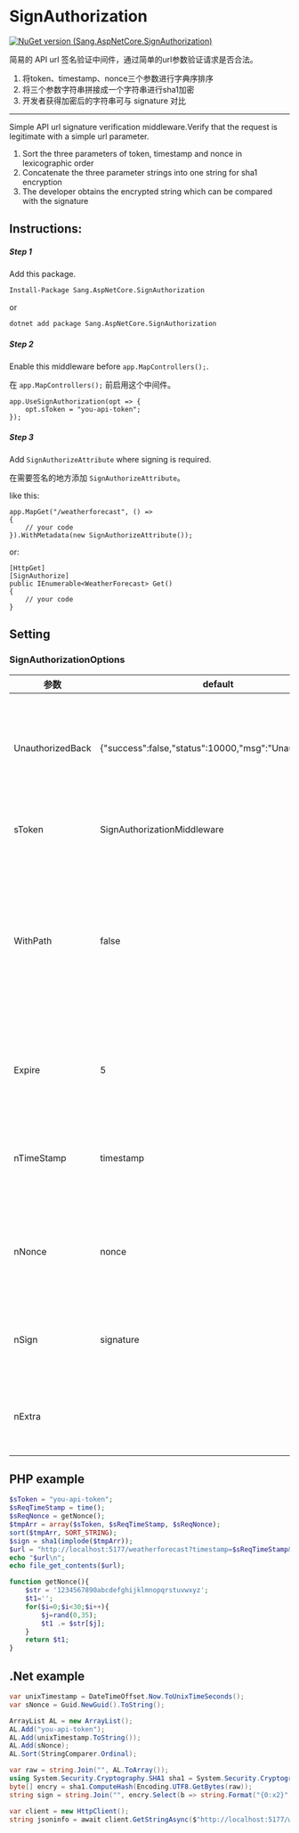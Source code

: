 ﻿# SignAuthorization

[![NuGet version (Sang.AspNetCore.SignAuthorization)](https://img.shields.io/nuget/v/Sang.AspNetCore.SignAuthorization.svg?style=flat-square)](https://www.nuget.org/packages/Sang.AspNetCore.SignAuthorization/)

简易的 API url 签名验证中间件，通过简单的url参数验证请求是否合法。

1. 将token、timestamp、nonce三个参数进行字典序排序 
1. 将三个参数字符串拼接成一个字符串进行sha1加密
1. 开发者获得加密后的字符串可与 signature 对比

<hr>

Simple API url signature verification middleware.Verify that the request is legitimate with a simple url parameter.

1. Sort the three parameters of token, timestamp and nonce in lexicographic order
1. Concatenate the three parameter strings into one string for sha1 encryption
1. The developer obtains the encrypted string which can be compared with the signature

## Instructions:

##### Step 1 

Add this package.

```bash
Install-Package Sang.AspNetCore.SignAuthorization
```

or

```bash
dotnet add package Sang.AspNetCore.SignAuthorization
```

##### Step 2 

Enable this middleware before `app.MapControllers();`.

在  `app.MapControllers();` 前启用这个中间件。

```
app.UseSignAuthorization(opt => {
    opt.sToken = "you-api-token";
});
```

##### Step 3

Add `SignAuthorizeAttribute` where signing is required.

在需要签名的地方添加 `SignAuthorizeAttribute`。

like this:

```
app.MapGet("/weatherforecast", () =>
{
    // your code
}).WithMetadata(new SignAuthorizeAttribute());
```

or:

```
[HttpGet]
[SignAuthorize]
public IEnumerable<WeatherForecast> Get()
{
    // your code
}
```

## Setting

### SignAuthorizationOptions


| 参数 | default | 说明|
| --- | --- | --- |
| UnauthorizedBack | {"success":false,"status":10000,"msg":"Unauthorized"} |  json return content after validation failure <br> 验证失败后的 json 返回 |
| sToken | SignAuthorizationMiddleware | API token for sign <br> API签名使用的token |
| WithPath | false |  Need to include the requested path when signing, starting with '/' <br> 签名时需要包含请求的路径，以 '/' 开头 |
| Expire |  5 | Signature expiration time (unit: second) <br> 签名过期时间（单位:秒） |
| nTimeStamp | timestamp  |  GET parameter name for timestamp <br> 时间戳的GET参数名 |
| nNonce | nonce  | GET parameter name of random number <br> 随机数的GET参数名 |
| nSign | signature | Sign GET parameter name <br> 签名的GET参数名 |
| nExtra | | Extra GET parameter name <br> 额外参数的GET参数名 |


## PHP example

```php
$sToken = "you-api-token";
$sReqTimeStamp = time();
$sReqNonce = getNonce();
$tmpArr = array($sToken, $sReqTimeStamp, $sReqNonce);
sort($tmpArr, SORT_STRING);
$sign = sha1(implode($tmpArr));
$url = "http://localhost:5177/weatherforecast?timestamp=$sReqTimeStamp&nonce=$sReqNonce&signature=$sign";
echo "$url\n";
echo file_get_contents($url);

function getNonce(){
    $str = '1234567890abcdefghijklmnopqrstuvwxyz';
    $t1='';
    for($i=0;$i<30;$i++){
        $j=rand(0,35);
        $t1 .= $str[$j];
    }
    return $t1;
}
```

## .Net example

```csharp
var unixTimestamp = DateTimeOffset.Now.ToUnixTimeSeconds();
var sNonce = Guid.NewGuid().ToString();

ArrayList AL = new ArrayList();
AL.Add("you-api-token");
AL.Add(unixTimestamp.ToString());
AL.Add(sNonce);
AL.Sort(StringComparer.Ordinal);

var raw = string.Join("", AL.ToArray());
using System.Security.Cryptography.SHA1 sha1 = System.Security.Cryptography.SHA1.Create();
byte[] encry = sha1.ComputeHash(Encoding.UTF8.GetBytes(raw));
string sign = string.Join("", encry.Select(b => string.Format("{0:x2}", b)).ToArray()).ToLower();

var client = new HttpClient();
string jsoninfo = await client.GetStringAsync($"http://localhost:5177/weatherforecast?timestamp={unixTimestamp}&nonce={sNonce}&signature={sign}");
```